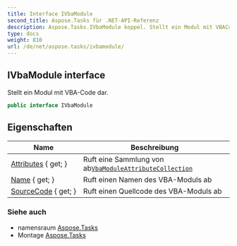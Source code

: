 ```yaml
---
title: Interface IVbaModule
second_title: Aspose.Tasks für .NET-API-Referenz
description: Aspose.Tasks.IVbaModule koppel. Stellt ein Modul mit VBACode dar.
type: docs
weight: 810
url: /de/net/aspose.tasks/ivbamodule/
---
```

## IVbaModule interface

Stellt ein Modul mit VBA-Code dar.

```csharp
public interface IVbaModule
```

## Eigenschaften

| Name | Beschreibung |
| --- | --- |
| [Attributes](../../aspose.tasks/ivbamodule/attributes/) { get; } | Ruft eine Sammlung von ab[`VbaModuleAttributeCollection`](../vbamoduleattributecollection/) |
| [Name](../../aspose.tasks/ivbamodule/name/) { get; } | Ruft einen Namen des VBA-Moduls ab |
| [SourceCode](../../aspose.tasks/ivbamodule/sourcecode/) { get; } | Ruft einen Quellcode des VBA-Moduls ab |

### Siehe auch

* namensraum [Aspose.Tasks](../../aspose.tasks/)
* Montage [Aspose.Tasks](../../)


